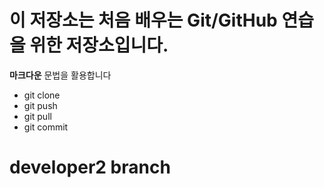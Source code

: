 # 이 저장소는 처음 배우는 Git/GitHub 연습을 위한 저장소입니다.
**마크다운** 문법을 활용합니다
- git clone
- git push
- git pull
- git commit



# developer2 branch